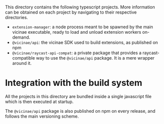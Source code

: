 This directory contains the following typescript projects. 
More information can be obtained on each project by navigating to their respective directories.

- `extension-manager`: a node process meant to be spawned by the main vicinae executable, ready to load and unload extension workers on-demand.
- `@vicinae/api`: the vicinae SDK used to build extensions, as published on npm
- `@vicinae/raycast-api-compat`: a private package that provides a raycast-compatible way to use the `@vicinae/api` package. It is a mere wrapper around it.

# Integration with the build system

All the projects in this directory are bundled inside a single javascript file which is then executed at startup.

The `@vicinae/api` package is also published on npm on every release, and follows the main versioning scheme.
